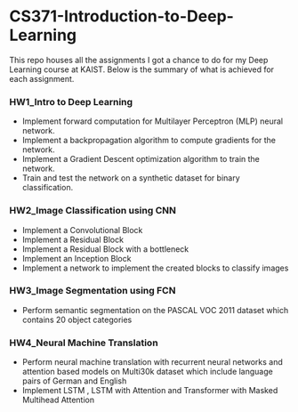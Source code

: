 # CS371-Introduction-to-Deep-Learning
This repo houses all the assignments I got a chance to do for my Deep Learning course at KAIST. Below is the summary of what is achieved for each assignment.

### HW1_Intro to Deep Learning
* Implement forward computation for Multilayer Perceptron (MLP) neural network.
* Implement a backpropagation algorithm to compute gradients for the network.
* Implement a Gradient Descent optimization algorithm to train the network.
* Train and test the network on a synthetic dataset for binary classification.

### HW2_Image Classification using CNN
* Implement a Convolutional Block
* Implement a Residual Block
* Implement a Residual Block with a bottleneck
* Implement an Inception Block
* Implement a network to implement the created blocks to classify images

### HW3_Image Segmentation using FCN
* Perform semantic segmentation on the PASCAL VOC 2011 dataset which contains 20 object categories

### HW4_Neural Machine Translation
* Perform neural machine translation with recurrent neural networks and attention based models on Multi30k dataset which include language pairs of German and English
* Implement LSTM , LSTM with Attention and Transformer with Masked Multihead Attention

